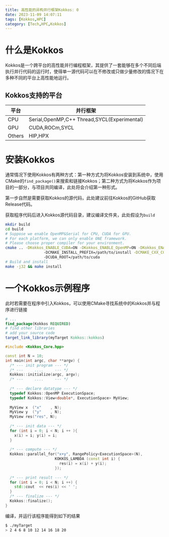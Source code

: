 ```yaml
---
title: 高性能的异构并行框架Kokkos: 0
date: 2023-11-09 14:07:11
tags: [Kokkos,HPC]
category: [Tech,HPC,Kokkos]
---
```


# 什么是Kokkos

Kokkos是一个跨平台的高性能并行编程框架，其提供了一套能够在多个不同后端执行并行代码的运行时，使得单一源代码可以在不修改或只做少量修改的情况下在多种不同的平台上高性能地运行。

## Kokkos支持的平台

| 平台   | 并行框架                                    |
| ------ | ------------------------------------------- |
| CPU    | Serial,OpenMP,C++ Thread,SYCL(Experimental) |
| GPU    | CUDA,ROCm,SYCL                              |
| Others | HIP,HPX                                     |

# 安装Kokkos

通常情况下使用Kokkos有两种方式：第一种方式为将Kokkos安装到系统中，使用CMake的`find_package()`来搜索和链接Kokkos；第二种方式为将Kokkos作为项目的一部分，与项目共同编译，此处将会介绍第一种形式。

第一步自然是需要获取Kokkos的源代码，此处建议前往Kokkos的GitHub获取Release代码。

获取程序代码后进入Kokkos源代码目录，建议编译文件夹，此处假设为`build`

```bash
mkdir build
cd build
# Suppose we enable OpenMP&Serial for CPU, CUDA for GPU.
# For each platform, we can only enable ONE framework.
# Please choose proper compiler for your environment.
cmake .. -DKokkos_ENABLE_CUDA=ON -DKokkos_ENABLE_OpenMP=ON -DKokkos_ENABLE_Serial=ON \\
				 -DCMAKE_INSTALL_PREFIX=/path/to/install -DCMAKE_CXX_COMPILER=g++ \\
				 -DCUDA_ROOT=/path/to/cuda
# Build and install
make -j32 && make install
```

# 一个Kokkos示例程序

此时若需要在程序中引入Kokkos，可以使用CMake寻找系统中的Kokkos并与程序进行链接

```cmake
# ...
find_package(Kokkos REQUIRED)
# find other libraries
# add your source code
target_link_library(myTarget Kokkos::kokkos)
```

```c++
#include <Kokkos_Core.hpp>

const int N = 10;
int main(int argc, char **argv) {
  /* --- init program --- */
  /* ---     ....     --- */
  Kokkos::initialize(argc, argv);
  /* ---     ....     --- */
  
  /* --- declare datatype --- */
  typedef Kokkos::OpenMP ExecutionSpace;
  typedef Kokkos::View<double*, ExecutionSpace> MyView;
  
  MyView x	("x"	, N);
  MyView y	("y"	, N);
  MyView res("res", N);
  
  /* --- init data --- */
  for (int i = 0; i < N; i ++ ){
    x(i) = i; y(i) = i;
  }
  
  /* --- compute --- */
  Kokkos::parallel_for("x+y", RangePolicy<ExecutionSpace>(N),
                      KOKKOS_LAMBDA (const int i) {
                        res(i) = x(i) + y(i);
                      });
  
  /* --- print result --- */
  for (int i = 0; i < N; i ++) {
    std::cout  << res(i) << ' ';
  }
  /* --- finalize --- */
  Kokkos::finalize();
}
```

编译，并运行该程序能得到如下的结果

```bash
$ ./myTarget
> 2 4 6 8 10 12 14 16 18 20
```

